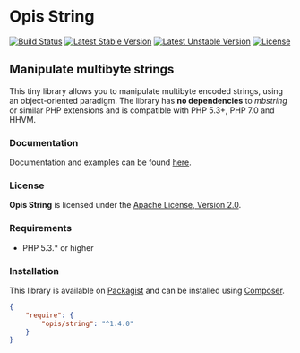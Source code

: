 Opis String
===========
[![Build Status](https://travis-ci.org/opis/string.svg?branch=master)](https://travis-ci.org/opis/string)
[![Latest Stable Version](https://poser.pugx.org/opis/string/version.png)](https://packagist.org/packages/opis/string)
[![Latest Unstable Version](https://poser.pugx.org/opis/string/v/unstable.png)](//packagist.org/packages/opis/string)
[![License](https://poser.pugx.org/opis/string/license.png)](https://packagist.org/packages/opis/string)

Manipulate multibyte strings
----------------------------

This tiny library allows you to manipulate multibyte encoded strings,
using an object-oriented paradigm. The library has **no dependencies** to
*mbstring* or similar PHP extensions and is compatible with PHP 5.3+, PHP 7.0 and HHVM.

### Documentation

Documentation and examples can be found [here](https://www.opis.io/string).

### License

**Opis String** is licensed under the [Apache License, Version 2.0](http://www.apache.org/licenses/LICENSE-2.0).

### Requirements

* PHP 5.3.* or higher

### Installation

This library is available on [Packagist](https://packagist.org/packages/opis/string) and can be installed using [Composer](http://getcomposer.org).

```json
{
    "require": {
        "opis/string": "^1.4.0"
    }
}
```
